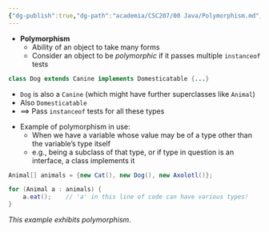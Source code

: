 ```yaml
---
{"dg-publish":true,"dg-path":"academia/CSC207/00 Java/Polymorphism.md","permalink":"/academia/csc-207/00-java/polymorphism/","tags":["#cs","#java","#lecture","#note","university"],"created":"2024-10-06T00:30:15.825-04:00","updated":"2024-12-10T17:14:50.804-05:00"}
---
```



- **Polymorphism**
    - Ability of an object to take many forms
    - Consider an object to be *polymorphic* if it passes multiple `instanceof` tests

```java
class Dog extends Canine implements Domesticatable {...}
```

- `Dog` is also a `Canine` (which might have further superclasses like `Animal`)
- Also `Domesticatable`
- $\implies$ Pass `instanceof` tests for all these types

<!-- break -->
- Example of polymorphism in use:
    - When we have a variable whose value may be of a type other than the variable’s type itself
    - e.g., being a subclass of that type, or if type in question is an interface, a class implements it

```java
Animal[] animals = {new Cat(), new Dog(), new Axolotl()};

for (Animal a : animals) {
    a.eat();    // 'a' in this line of code can have various types!
}
```

*This example exhibits polymorphism.*
